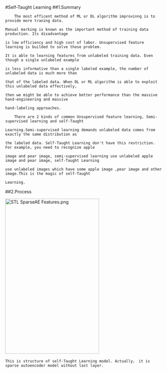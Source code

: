 #Self-Taught Learning
##1.Summary
    
        The most efficent method of ML or DL algorithm improvinng is to provide more traning data.
    
    Manual marking is known as the important method of training data production. Its disadvantage 
    
    is low efficiency and high cost of labor. Unsupervised feature learning is builded to solve those problem.
    
    It is able to learning features from unlabeled training data. Even though a single unlabeled example 
    
    is less informative than a single labeled example, the number of unlabeled data is much more than 
    
    that of the labeled data. When DL or ML algorithm is able to exploit this unlabeled data effectively,
    
    then we might be able to achieve better performance than the massive hand-engineering and massive 
    
    hand-labeling approaches.
    
        There are 2 kinds of common Unsupervised feature learning, Semi-supervised learning and self-Taught 
        
    Learning.Semi-supervised learning demands unlabeled data comes from exactly the same distribution as 
    
    the labeled data. Self-Taught Learning don't have this restriction. For example, you need to recognize apple 
    
    image and pear image, semi-supervised learning use unlabeled apple image and pear image, self-Taught Learning 
    
    use unlabeled images which have some apple image ,pear image and other image.This is the magic of self-Taught 
    
    Learning.
    
##2.Process
    
<img alt="STL SparseAE Features.png" src="http://ufldl.stanford.edu/wiki/images/7/73/STL_SparseAE_Features.png" width="300" height="497" />
    
    This is structure of self-Taught Learning model. Actually， it is sparse autoencoder model without last layer.

    
    
